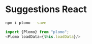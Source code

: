 # Suggestions React

```bash
npm i plomo --save
```

```javascript
import {Plomo} from "plomo";
<Plomo loadData={this.loadData}/>
```